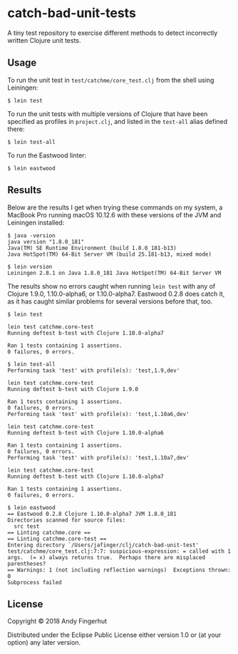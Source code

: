 # catch-bad-unit-tests

A tiny test repository to exercise different methods to detect
incorrectly written Clojure unit tests.

## Usage

To run the unit test in `test/catchme/core_test.clj` from the shell
using Leiningen:

```
$ lein test
```

To run the unit tests with multiple versions of Clojure that have been
specified as profiles in `project.clj`, and listed in the `test-all`
alias defined there:

```
$ lein test-all
```

To run the Eastwood linter:

```
$ lein eastwood
```

## Results

Below are the results I get when trying these commands on my system, a
MacBook Pro running macOS 10.12.6 with these versions of the JVM and
Leiningen installed:

```
$ java -version
java version "1.8.0_181"
Java(TM) SE Runtime Environment (build 1.8.0_181-b13)
Java HotSpot(TM) 64-Bit Server VM (build 25.181-b13, mixed mode)

$ lein version
Leiningen 2.8.1 on Java 1.8.0_181 Java HotSpot(TM) 64-Bit Server VM
```

The results show no errors caught when running `lein test` with any of
Clojure 1.9.0, 1.10.0-alpha6, or 1.10.0-alpha7.  Eastwood 0.2.8 does
catch it, as it has caught similar problems for several versions
before that, too.

```
$ lein test

lein test catchme.core-test
Running deftest b-test with Clojure 1.10.0-alpha7

Ran 1 tests containing 1 assertions.
0 failures, 0 errors.

$ lein test-all
Performing task 'test' with profile(s): 'test,1.9,dev'

lein test catchme.core-test
Running deftest b-test with Clojure 1.9.0

Ran 1 tests containing 1 assertions.
0 failures, 0 errors.
Performing task 'test' with profile(s): 'test,1.10a6,dev'

lein test catchme.core-test
Running deftest b-test with Clojure 1.10.0-alpha6

Ran 1 tests containing 1 assertions.
0 failures, 0 errors.
Performing task 'test' with profile(s): 'test,1.10a7,dev'

lein test catchme.core-test
Running deftest b-test with Clojure 1.10.0-alpha7

Ran 1 tests containing 1 assertions.
0 failures, 0 errors.

$ lein eastwood
== Eastwood 0.2.8 Clojure 1.10.0-alpha7 JVM 1.8.0_181
Directories scanned for source files:
  src test
== Linting catchme.core ==
== Linting catchme.core-test ==
Entering directory `/Users/jafinger/clj/catch-bad-unit-test'
test/catchme/core_test.clj:7:7: suspicious-expression: = called with 1 args.  (= x) always returns true.  Perhaps there are misplaced parentheses?
== Warnings: 1 (not including reflection warnings)  Exceptions thrown: 0
Subprocess failed
```


## License

Copyright © 2018 Andy Fingerhut

Distributed under the Eclipse Public License either version 1.0 or (at
your option) any later version.
